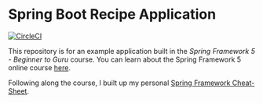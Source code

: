 # Spring Boot Recipe Application

[![CircleCI](https://circleci.com/gh/paux/spring5-recipe-app.svg?style=svg)](https://circleci.com/gh/paux/spring5-recipe-app)

This repository is for an example application built in the _Spring Framework 5 - Beginner to Guru_ course.
You can learn about the Spring Framework 5 online course [here](https://go.springframework.guru/spring-framework-5-online-course).

Following along the course, I built up my personal [Spring Framework Cheat-Sheet](Spring-CheatSheet.md).
